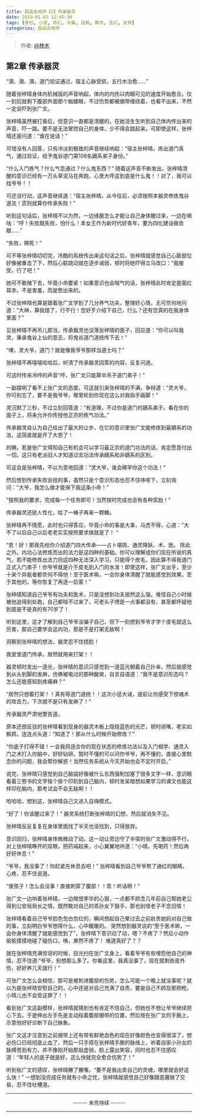 ```yaml
---
title: 超品女相师【2】传承器灵
date: 2019-01-03 12:45:30
tags: [原创, 小说, 奇幻, 长篇, 连载, 都市, 玄幻, 女频]
categories: 超品女相师
---
```


> 作者: [@林木](http://weibo.com/paigu77)

## 第2章 传承器灵

“滴、滴、滴，道门验证通过，宿主心脉受损，五行木治愈……”

随着张梓晴身体内机械版的声音响起，体内的内伤以肉眼可见的速度开始愈合。仅一刻后就剩下腹部外面那个骷髅眼，不过伤势都被绷带缠绕着，也看不出来，不然一定会吓到张广文。

张梓晴虽然被打昏后，但意识一直都是清醒的。在她活生生听到自己体内传出来的声音，吓一跳。要不是无法掌控自己的身体，少不得会跳起来。可即使这样，张梓晴还是问道：“谁在说话！”

可惜没有人回答，只有冷淡到极致的声音继续响起：“宿主张梓晴，炼出道门真气，通过验证，给予鬼谷道门第108名嫡系弟子身份。”

“什么入门练气？什么气息通过？什么鬼东西？” 随着这声音不断发出，张梓晴清醒的意识已经有一万头草泥马在奔跑，心里大呼这到底是什么鬼！！对了，我可以找爷爷！！

可还没行动，这声音继续道：“宿主张梓晴，从今往后，必须按照本器灵修炼鬼谷道法！否则就算你传承失败！”

听到这句话后，张梓晴不以为然，一边琢磨怎么才能让自己身体醒过来，一边在嘀咕：“哼！失败就失败，怕什么！本女王作为新时代好青年，要为四化建设做贡献……”

“失败，赐死！” 

可不等张梓晴叨叨完，冷酷的系统传出来这句话之后，张梓晴就感觉自己心脏部位好像被重击了下，然后心脏跳动就在逐步减弱，顿时将她吓得立马改口：“我接受，行了吧！”

她可不敢赌下去，毕竟小命要紧！如果意识也会喘气的话，张梓晴此时肯定是面红耳赤，不是害羞，而是憋出来的。

不过张梓晴也算是跟着张广文学到了几分养气功夫，整理好心情，无可奈何地问道：“大神，算我错了，行不行！您好歹介绍下自己，行么？还有您真的在我身体里面？”

见张梓晴不再吊儿郎当，传承器灵也没落张梓晴的面子，回应道：“你可以叫我灵，秉承鬼谷上仙的意志，将鬼谷道门道统传下去！”

“噢，灵大爷，道门？就是像我爷爷那样当道士吗？” 

张梓晴不再嘻嘻哈哈后，听清了传承器灵回答的内容，反复问道。

可这时传来冷哼的声音“哼，张广文只能算半吊子道门弟子！” 

一副摆明了看不上张广文的态度，可这就引来张梓晴的不满，争辩道：“灵大爷，你可别忘了，要不是我爷爷，哪里轮到你现在这么对我指手画脚！”

灵沉默了三秒，不过立刻回答道：“有道理，不过你是道门的嫡系弟子。看在你的面子上，将来允许你传授他正宗的练气功法。” 

传承器灵自认为自己给出了最大的让步，在它的意识里张广文能修炼到最嫡系的功法，这简直就是开了大恩了！ 

的确，若是张广文得知自己有机会可以学习最正宗的道门功法的话，肯定愿意付出一切。这只有老派旧人才知道过去功法传承嫡系和非嫡系的区别。

可这会是张梓晴，不以为意地回道：“灵大爷，谁会稀罕你这个功法！“ 

然后想到传承失败会挂的事，虽然只是个意识形态也忍不住哆嗦下，立刻询问：”大爷，我怎么做才能保下我这条小命！”

“按照我的要求，完成每一个任务即可！当然按时完成也会有各种奖励！” 

传承器灵还挺人性化，给了一棒子再来一颗糖。

张梓晴再不情愿，此时也只得答应，毕竟小命的事是大事，马虎不得，心道：”大不了以后自己以后老老实实按照要求做就是了！ “

“恩！好！那我先给你介绍道门四大传承——占卜堪舆、通灵降妖、术、医。 除此之外。内功心法修炼而出的法力是这四种的基础。你可以理解成你们现在所说的真气，若不能修炼出法力则这四种无法深入学习，只能得个皮毛，因此算不得我道门正式入门弟子！你爷爷就是介于皮毛到入门的水准！即使这样，张广文出手，至少十来个异能者都奈何不得他！至于医术嘛，一会你身体清醒了就能感觉到效果。至于其他的，等你恢复了再逐一启蒙！”

张梓晴知道自己爷爷有功夫和医术，只是没想到功夫居然这么强。难怪自己小时候被他追得到处跑，自己都喘不过来了，可老头子愣是一点事都没有，甚至都怀疑他到底是不是真的有70岁了！

听到这里，这才了解到自己爷爷没骗子自己，但下一刻想到爷爷才学个皮毛就这么厉害，那自己要学会这内功，那是不是打架无敌啊！

洞察到张梓晴的想法，器灵忍不住捂脸！

我堂堂道门传承，居然就用来打架！！

器灵顿时发出一道光，张梓晴的意识只感觉到一道蓝光朝着自己扑来，然后就感觉到从头到脚的发麻，仿佛被电过的那种酸爽，自言自语道：“我不是意识形态吗？怎么还能感知到疼痛麻？”

“居然只想着打架！！真有辱道门道统！！这次小惩大诫，提前让你感受下控魂术的攻击力，下次就不是只有发麻了！”

传承器灵严肃地警告道。

原本还想反驳的张梓晴看到现身的器灵木板上隐隐蓝色的光芒，顿时闭嘴，老实如鹌鹑，连连点头道：“知道了！那从什么时候开始修炼？”

“你底子打得不错！一会我将适合你的现在状态的修炼功法以及入门相学、通灵入门之术打入你脑中，好好钻研。暂时不懂的可以问你爷爷，再不懂的，直接心里默念你的问题，我会帮你解惑！当然任务系统从今天开始也会不定时开启。”

说完，张梓晴只感觉到自己脑袋好像被什么东西强制加塞了很多文字一样，意识眼看着三卷书的文字挨个挨个印刻到自己脑内，顿时发呆暗想如果学习的课文也能这样印在脑内，那考试会不会无敌啊！！

哈哈哈，想到这，张梓晴自己又进入自嗨模式。

“好了！你该醒过来了！“ 器灵系统打断张梓晴的幻想，然后就消失不见。

张梓晴反反复复在身体里面找了半天也没找到，只得放弃。

意识回归，张梓晴身体微微动了动。这一动让旁边守了半宿的张广文激动得不行，对上张梓晴睁开的双眼，把药端起来，小心翼翼地哄道：“小晴，先喝药！然后再好好休息！”

“爷爷，我没事了！你赶紧先休息去吧！” 张梓晴看到自己爷爷熬了通红的眼睛，心疼，忍不住说道。

“傻孩子！怎么会没事！直接刺穿了腹部！！乖！听话啊！”

张广文一边哄着张梓晴，一边暗恨李华的心狠，一点都不顾念几年前自己帮她老公得到公安局局长之情。既然敢对自己的乖孙女下狠手，那也别怪老子不念旧情！

张梓晴看着自己爷爷脸色忽白忽红的，瞬间想起自己晕过去之前赵贵她妈对自己做的事，立刻明白爷爷想得什么，心中暖暖的。 突然想到器灵说的“至于医术嘛，一会你身体清醒了就能感觉到了”，张梓晴下意识动了动，嗯？不疼了？然后小动作偷偷摸摸地碰了碰伤口，咦，果然不疼了！ 难道真好了？？

就在张梓晴充满惊讶的时候，目光扫在张广文身上，看着爷爷有些埋怨他自己的神情，忍不住道:“爷爷，别想那么多了。你看这里，我真没事了，现在就剩些皮外伤，好好养几天就行！”

可张广文怎么会相信，那可是被刺进腹部的伤势，怎么可能一个晚上就没事呢？就以为是张梓晴安慰自己的，心中还是对自己充满了自责，要是自己不顾及那把枪，小晴儿也不会受这罪了！！

看到张广文这副模样，张梓晴就猜到也有肯定不信自己，但她也不想让爷爷继续担心下去。于是伸出左手先是主动指着腹部绷带的位置，然后按在张广文的手腕上，示意他好好诊断下自己脉象。

张广文这才注意到之前绷带上还有带有鲜艳血色的现在好像颜色也变得很深了，想必伤口已经彻底止血了，然后一只手搭在张梓晴手腕的脉络上，听着自家小孙女的脉搏苍劲有力，并不像刚开始那般虚弱，脸上露出笑容，同时也忍不住感叹道：“年轻人的底子就是好，这么快就完全愈合伤势了！”

听到张广文的感叹，张梓晴撇了撇嘴，“要不是我出卖自己的灵魂，哪里就会好这么快！” 一想到没完成任务就有小命之忧，张梓晴就感觉自己好像跟恶魔做了交易，忍不住吐槽道。

---

<center> ------ 未完待续 ------ </center>

---
